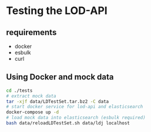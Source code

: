 # Testing the LOD-API
## requirements
* docker
* esbulk
* curl

## Using Docker and mock data
```sh
cd ./tests
# extract mock data
tar -xjf data/LDTestSet.tar.bz2 -C data
# start docker service for lod-api and elasticsearch
docker-compose up -d 
# load mock data into elasticsearch (esbulk required)
bash data/reloadLDTestSet.sh data/ldj localhost
```
